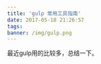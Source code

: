 ```yaml
---
title: 'gulp 常用工具指南'
date: 2017-05-18 21:26:57
tags:
banner: /img/gulp.png
---
```


最近gulp用的比较多，总结一下。
